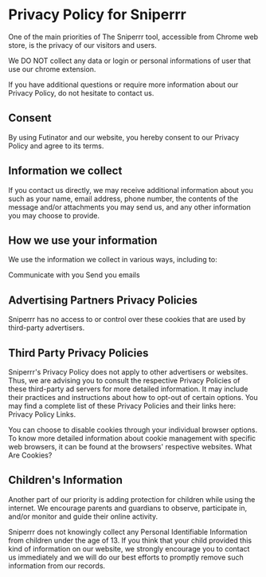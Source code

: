 # Privacy Policy for Sniperrr

One of the main priorities of The Sniperrr tool, accessible from Chrome web store, is the privacy of our visitors and users. 

We DO NOT collect any data or login or personal informations of user that use our chrome extension.

If you have additional questions or require more information about our Privacy Policy, do not hesitate to contact us.

## Consent
By using Futinator and our website, you hereby consent to our Privacy Policy and agree to its terms.

## Information we collect
If you contact us directly, we may receive additional information about you such as your name, email address, phone number, the contents of the message and/or attachments you may send us, and any other information you may choose to provide.

## How we use your information
We use the information we collect in various ways, including to:

Communicate with you
Send you emails

## Advertising Partners Privacy Policies
Sniperrr has no access to or control over these cookies that are used by third-party advertisers.

## Third Party Privacy Policies
Sniperrr's Privacy Policy does not apply to other advertisers or websites. Thus, we are advising you to consult the respective Privacy Policies of these third-party ad servers for more detailed information. It may include their practices and instructions about how to opt-out of certain options. You may find a complete list of these Privacy Policies and their links here: Privacy Policy Links.

You can choose to disable cookies through your individual browser options. To know more detailed information about cookie management with specific web browsers, it can be found at the browsers' respective websites. What Are Cookies?

## Children's Information
Another part of our priority is adding protection for children while using the internet. We encourage parents and guardians to observe, participate in, and/or monitor and guide their online activity.

Sniperrr does not knowingly collect any Personal Identifiable Information from children under the age of 13. If you think that your child provided this kind of information on our website, we strongly encourage you to contact us immediately and we will do our best efforts to promptly remove such information from our records.
